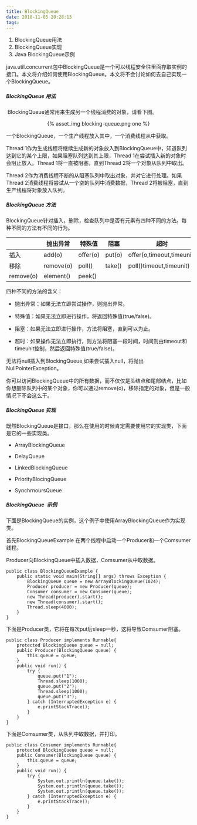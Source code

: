 ```yaml
---
title: BlockingQueue
date: 2018-11-05 20:28:13
tags:
---
```


1. BlockingQueue用法
2. BlockingQueue实现
3. Java BlockingQueue示例

java.util.concurrent包中BlockingQueue是一个可以线程安全往里面存取实例的接口。本文将介绍如何使用BlockingQueue。本文将不会讨论如何去自己实现一个BlockingQueue。

##### BlockingQueue 用法

​	BlockingQueue通常用来生成另一个线程消费的对象，请看下图。
<span><div style="text-align: center;">
{% asset_img blocking-queue.png one %}
</div></span>

一个BlockingQueue，一个生产线程放入其中，一个消费线程从中获取。

Thread 1作为生成线程将继续生成新的对象放入到BlockingQueue中，知道队列达到它的某个上限，如果阻塞队列达到其上限，Thread 1在尝试插入新的对象时会阻止放入。Thread 1将一直被阻塞，直到Thread 2将一个对象从队列中取出。

Thread 2作为消费线程不断的从阻塞队列中取出对象，并对它进行处理。如果Thread 2消费线程将尝试从一个空的队列中消费数据，Thread 2将被阻塞，直到生产线程将对象放入队列。

##### BlockingQueue 方法

BlockingQueue针对插入，删除，检查队列中是否有元素有四种不同的方法。每种不同的方法有不同的行为。

|           | 抛出异常      | 特殊值      | 阻塞     | 超时                        |
| --------- | --------- | -------- | ------ | ------------------------- |
| 插入        | add(o)    | offer(o) | put(o) | offer(o,timeout,timeunit) |
| 移除        | remove(o) | poll()   | take() | poll()timeout,timeunit)   |
| remove(o) | element() | peek()   |        |                           |

四种不同的方法的含义：

- 抛出异常：如果无法立即尝试操作，则抛出异常。


- 特殊值：如果无法立即进行操作，将返回特殊值(true/false)。


- 阻塞：如果无法立即进行操作，方法将阻塞，直到可以为止。


- 超时：如果操作无法立即执行，则方法将阻塞一段时间，时间则由timeout和timeunit控制，然后返回特殊值(true/false)。

无法将null插入到BlockingQueue,如果尝试插入null，将抛出NullPointerException。

你可以访问BlockingQueue中的所有数据，而不仅仅是头结点和尾部结点，比如你想删除队列中的某个对象，你可以通过remove(o)，移除指定的对象，但是一般情况下不会这么干。

##### BlockingQueue 实现

既然BlockingQueue是接口，那么在使用的时候肯定需要使用它的实现类，下面是它的一些实现类。

- ArrayBlockingQueue


- DelayQueue


- LinkedBlockingQueue


- PriorityBlocingQueue


- SynchrnoursQueue

##### BlockingQueue  示例

下面是BlockingQueue的实例，这个例子中使用ArrayBlockingQueue作为实现类。

首先BlockingQueueExample 在两个线程中启动一个Producer和一个Comsumer线程。

Producer向BlockingQueue中插入数据，Comsumer从中取数据。

```
public class BlockingQueueExample {
    public static void main(String[] args) throws Exception {
        BlockingQueue queue = new ArrayBlockingQueue(1024);
        Producer producer = new Producer(queue);
        Consumer consumer = new Consumer(queue);
        new Thread(producer).start();
        new Thread(consumer).start();
        Thread.sleep(4000);
    }
}
```

下面是Producer类，它将在每次put后sleep一秒，这将导致Comsumer阻塞。

```
public class Producer implements Runnable{
    protected BlockingQueue queue = null;
    public Producer(BlockingQueue queue) {
        this.queue = queue;
    }
    public void run() {
        try {
            queue.put("1");
            Thread.sleep(1000);
            queue.put("2");
            Thread.sleep(1000);
            queue.put("3");
        } catch (InterruptedException e) {
            e.printStackTrace();
        }
    }
}
```

下面是Comsumer类，从队列中取数据，并打印。

```
public class Consumer implements Runnable{
    protected BlockingQueue queue = null;
    public Consumer(BlockingQueue queue) {
        this.queue = queue;
    }
    public void run() {
        try {
            System.out.println(queue.take());
            System.out.println(queue.take());
            System.out.println(queue.take());
        } catch (InterruptedException e) {
            e.printStackTrace();
        }
    }
}
```


